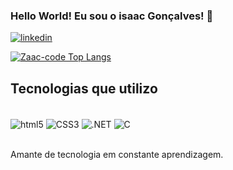 ### Hello World! Eu sou o isaac Gonçalves! 👋

[![linkedin](https://img.shields.io/badge/LinkedIn-0077B5?style=for-the-badge&logo=linkedin&logoColor=white)](https://www.linkedin.com/in/isaac-gonçalves-da-silva-052ba1203)

[![Zaac-code Top Langs](https://github-readme-stats.vercel.app/api/top-langs/?username=Zaac-code&layout=donut)](https://www.linkedin.com/in/isaac-gonçalves-da-silva-052ba1203)

## Tecnologias que utilizo 
<div style ="display: inline_block"><br>
    <img align="center" alt ="html5" src = "https://img.shields.io/badge/HTML5-E34F26?style=for-the-badge&logo=html5&logoColor=white">
    <img align="center" alt ="CSS3" src = "https://img.shields.io/badge/CSS-239120?&style=for-the-badge&logo=css3&logoColor=white">
    <img align="center" alt =".NET" src = "https://img.shields.io/badge/.NET-5C2D91?style=for-the-badge&logo=.net&logoColor=white">
    <img align="center" alt ="C" src = "https://img.shields.io/badge/C-00599C?style=for-the-badge&logo=c&logoColor=white">
<div><br>

Amante de tecnologia em constante aprendizagem.
